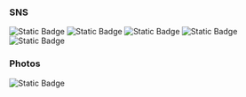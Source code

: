 ### SNS
![Static Badge](https://img.shields.io/badge/twitter-arclisp-blue?logo=twitter&link=https%3A%2F%2Ftwitter.com%2Farclisp)
![Static Badge](https://img.shields.io/badge/pawoo-arclisp-white?logo=mastodon&link=https%3A%2F%2Fpawoo.net%2F%40origami)
![Static Badge](https://img.shields.io/badge/mstdnjp-lisp-white?logo=mastodon&link=https%3A%2F%2Fmstdn.jp%2F%40lisp)
![Static Badge](https://img.shields.io/badge/bluesky-arclisp-blue?color=rgb(0%2C%20133%2C%20255)&link=https%3A%2F%2Fbsky.app%2Fprofile%2Farclisp.bsky.social)
![Static Badge](https://img.shields.io/badge/truthsocial-arclisp-black?color=rgb(82%2C%2072%2C%20229)&link=https%3A%2F%2Ftruthsocial.com%2F%40arclisp)

### Photos

![Static Badge](https://img.shields.io/badge/500px-arclisp-white?logo=500px&logoColor=white&link=https%3A%2F%2F500px.com%2Fp%2Farclisp%3Fview%3Dphotos)


